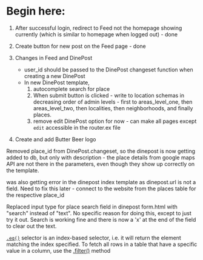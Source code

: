 # Begin here:

1. After successful login, redirect to Feed not the homepage showing currently (which is similar to homepage when logged out) - done

2. Create button for new post on the Feed page - done

3. Changes in Feed and DinePost
      - user_id should be passed to the DinePost changeset function when creating a new DinePost
      - In new DinePost template,
        1. autocomplete search for place
        2. When submit button is clicked - write to location schemas in decreasing order of admin levels - first to areas_level_one, then areas_level_two, then localities, then neighborhoods, and finally places.
        3. remove edit DinePost option for now - can make all pages except `edit` accessible in the router.ex file

4. Create and add Butter Beer logo

Removed place_id from DinePost.changeset, so the dinepost is now getting added to db, but only with description - the place details from google maps API are not there in the parameters, even though they show up correctly on the template.

was also getting error in the dinepost index template as dinepost.url is not a field. Need to fix this later - connect to the website from the places table for the respective place_id

Replaced input type for place search field in dinepost form.html with "search" instead of "text". No specific reason for doing this, except to just try it out. Search is working fine and there is now a 'x' at the end of the field to clear out the text.

[`.eq()`](https://api.jquery.com/eq-selector/) 
selector is an index-based selector, i.e. it will return the element matching the index specified. To fetch all rows in a table that have a specific value in a column, use the [.filter()]() method

